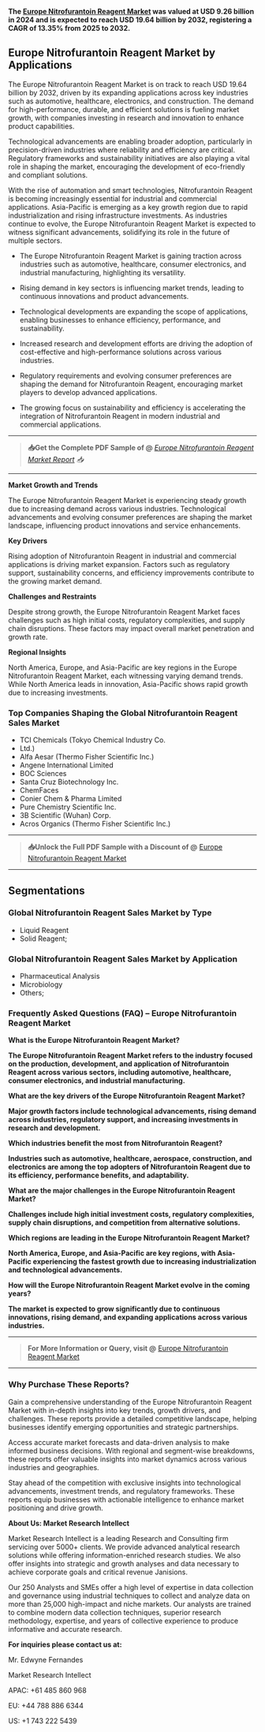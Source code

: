 <p><strong>The <a href="https://www.marketresearchintellect.com/download-sample/?rid=984286&amp;utm_source=Pulse-April-Europe&amp;utm_medium=852">Europe Nitrofurantoin Reagent Market</a> was valued at USD 9.26 billion in 2024 and is expected to reach USD 19.64 billion by 2032, registering a CAGR of 13.35% from 2025 to 2032.</strong></p><h2>Europe Nitrofurantoin Reagent Market by Applications&nbsp;</h2><p><p>The Europe Nitrofurantoin Reagent Market is on track to reach USD 19.64 billion by 2032, driven by its expanding applications across key industries such as automotive, healthcare, electronics, and construction. The demand for high-performance, durable, and efficient solutions is fueling market growth, with companies investing in research and innovation to enhance product capabilities.</p><p>Technological advancements are enabling broader adoption, particularly in precision-driven industries where reliability and efficiency are critical. Regulatory frameworks and sustainability initiatives are also playing a vital role in shaping the market, encouraging the development of eco-friendly and compliant solutions.</p><p>With the rise of automation and smart technologies, Nitrofurantoin Reagent is becoming increasingly essential for industrial and commercial applications. Asia-Pacific is emerging as a key growth region due to rapid industrialization and rising infrastructure investments. As industries continue to evolve, the Europe Nitrofurantoin Reagent Market is expected to witness significant advancements, solidifying its role in the future of multiple sectors.</p></p><ul><li><p>The Europe Nitrofurantoin Reagent Market is gaining traction across industries such as automotive, healthcare, consumer electronics, and industrial manufacturing, highlighting its versatility.</p></li><li><p>Rising demand in key sectors is influencing market trends, leading to continuous innovations and product advancements.</p></li><li><p>Technological developments are expanding the scope of applications, enabling businesses to enhance efficiency, performance, and sustainability.</p></li><li><p>Increased research and development efforts are driving the adoption of cost-effective and high-performance solutions across various industries.</p></li><li><p>Regulatory requirements and evolving consumer preferences are shaping the demand for Nitrofurantoin Reagent, encouraging market players to develop advanced applications.</p></li><li><p>The growing focus on sustainability and efficiency is accelerating the integration of Nitrofurantoin Reagent in modern industrial and commercial applications.</p></li></ul><hr /><blockquote><p><strong><span class="font-[700]">📥Get the Complete PDF Sample of @ </span></strong><em><span class="font-[700]"><a href="https://www.marketresearchintellect.com/download-sample/?rid=984286&amp;utm_source=Pulse-April-Europe&amp;utm_medium=852" target="_blank" data-tracking-control-name="article-ssr-frontend-pulse_little-text-block" data-tracking-will-navigate="" data-test-link="">Europe Nitrofurantoin Reagent Market Report</a>&nbsp;📥</span></em></p></blockquote><hr /><p class="" data-start="77" data-end="360"><strong data-start="77" data-end="105">Market Growth and Trends</strong></p><p class="" data-start="77" data-end="360">The Europe Nitrofurantoin Reagent Market is experiencing steady growth due to increasing demand across various industries. Technological advancements and evolving consumer preferences are shaping the market landscape, influencing product innovations and service enhancements.</p><p class="" data-start="362" data-end="606"><strong data-start="362" data-end="377">Key Drivers</strong></p><p class="" data-start="362" data-end="606">Rising adoption of Nitrofurantoin Reagent in industrial and commercial applications is driving market expansion. Factors such as regulatory support, sustainability concerns, and efficiency improvements contribute to the growing market demand.</p><p class="" data-start="608" data-end="849"><strong data-start="608" data-end="637">Challenges and Restraints</strong></p><p class="" data-start="608" data-end="849">Despite strong growth, the Europe Nitrofurantoin Reagent Market faces challenges such as high initial costs, regulatory complexities, and supply chain disruptions. These factors may impact overall market penetration and growth rate.</p><p class="" data-start="851" data-end="1095"><strong data-start="851" data-end="872">Regional Insights</strong></p><p class="" data-start="851" data-end="1095">North America, Europe, and Asia-Pacific are key regions in the Europe Nitrofurantoin Reagent Market, each witnessing varying demand trends. While North America leads in innovation, Asia-Pacific shows rapid growth due to increasing investments.</p><p><h3>Top Companies Shaping the Global Nitrofurantoin Reagent Sales Market </h3><ul><li>TCI Chemicals (Tokyo Chemical Industry Co.</li><li>Ltd.)</li><li>Alfa Aesar (Thermo Fisher Scientific Inc.)</li><li>Angene International Limited</li><li>BOC Sciences</li><li>Santa Cruz Biotechnology Inc.</li><li>ChemFaces</li><li>Conier Chem & Pharma Limited</li><li>Pure Chemistry Scientific Inc.</li><li>3B Scientific (Wuhan) Corp.</li><li>Acros Organics (Thermo Fisher Scientific Inc.)</li></ul></p><hr /><blockquote><p><strong>📥Unlock the Full PDF Sample with a Discount of @</strong> <a href="https://www.marketresearchintellect.com/ask-for-discount/?rid=984286&amp;utm_source=Pulse-April-Europe&amp;utm_medium=852">Europe Nitrofurantoin Reagent Market</a></p></blockquote><hr /><p><h2>Segmentations</h2><h3>Global Nitrofurantoin Reagent Sales Market by Type</h3><ul><li>Liquid Reagent</li><li>Solid Reagent;</li></ul><h3>Global Nitrofurantoin Reagent Sales Market by Application</h3><ul><li>Pharmaceutical Analysis</li><li>Microbiology</li><li>Others;</li></ul></p><h3><strong>Frequently Asked Questions (FAQ) &ndash; Europe Nitrofurantoin Reagent Market</strong></h3><p><strong>What is the Europe Nitrofurantoin Reagent Market?</strong></p><p><strong>The Europe Nitrofurantoin Reagent Market refers to the industry focused on the production, development, and application of Nitrofurantoin Reagent across various sectors, including automotive, healthcare, consumer electronics, and industrial manufacturing.</strong></p><p><strong>What are the key drivers of the Europe Nitrofurantoin Reagent Market?</strong></p><p><strong>Major growth factors include technological advancements, rising demand across industries, regulatory support, and increasing investments in research and development.</strong></p><p><strong>Which industries benefit the most from Nitrofurantoin Reagent?</strong></p><p><strong>Industries such as automotive, healthcare, aerospace, construction, and electronics are among the top adopters of Nitrofurantoin Reagent due to its efficiency, performance benefits, and adaptability.</strong></p><p><strong>What are the major challenges in the Europe Nitrofurantoin Reagent Market?</strong></p><p><strong>Challenges include high initial investment costs, regulatory complexities, supply chain disruptions, and competition from alternative solutions.</strong></p><p><strong>Which regions are leading in the Europe Nitrofurantoin Reagent Market?</strong></p><p><strong>North America, Europe, and Asia-Pacific are key regions, with Asia-Pacific experiencing the fastest growth due to increasing industrialization and technological advancements.</strong></p><p><strong>How will the Europe Nitrofurantoin Reagent Market evolve in the coming years?</strong></p><p><strong>The market is expected to grow significantly due to continuous innovations, rising demand, and expanding applications across various industries.</strong></p><hr /><blockquote><p><span class="font-[700]"><strong>For More Information or Query, visit&nbsp;@</strong>&nbsp;</span><span class="font-[700]"><a href="https://www.marketresearchintellect.com/product/global-nitrofurantoin-reagent-sales-market/?utm_source=Linkedin&utm_medium=852" target="_blank" data-tracking-control-name="article-ssr-frontend-pulse_little-text-block" data-tracking-will-navigate="" data-test-link="">Europe Nitrofurantoin Reagent Market</a></span></p></blockquote><hr /><h3><strong data-start="0" data-end="31">Why Purchase These Reports?</strong></h3><p class="" data-start="35" data-end="297">Gain a comprehensive understanding of the Europe Nitrofurantoin Reagent Market with in-depth insights into key trends, growth drivers, and challenges. These reports provide a detailed competitive landscape, helping businesses identify emerging opportunities and strategic partnerships.</p><p class="" data-start="299" data-end="540">Access accurate market forecasts and data-driven analysis to make informed business decisions. With regional and segment-wise breakdowns, these reports offer valuable insights into market dynamics across various industries and geographies.</p><p class="" data-start="542" data-end="784">Stay ahead of the competition with exclusive insights into technological advancements, investment trends, and regulatory frameworks. These reports equip businesses with actionable intelligence to enhance market positioning and drive growth.</p><p><strong><span class="font-[700]">About Us: Market Research Intellect</span></strong></p><p><span class="">Market Research Intellect is a leading Research and Consulting firm servicing over 5000+ clients. We provide advanced analytical research solutions while offering information-enriched research studies.&nbsp;</span>We also offer insights into strategic and growth analyses and data necessary to achieve corporate goals and critical revenue Janisions.</p><p><span class="">Our 250 Analysts and SMEs offer a high level of expertise in data collection and governance using industrial techniques to collect and analyze data on more than 25,000 high-impact and niche markets. Our analysts are trained to combine modern data collection techniques, superior research methodology, expertise, and years of collective experience to produce informative and accurate research.</span></p><p><strong>For inquiries please contact us at:</strong></p><p>Mr. Edwyne Fernandes</p><p>Market Research Intellect</p><p>APAC: +61 485 860 968</p><p>EU: +44 788 886 6344</p><p>US: +1 743 222 5439</p>